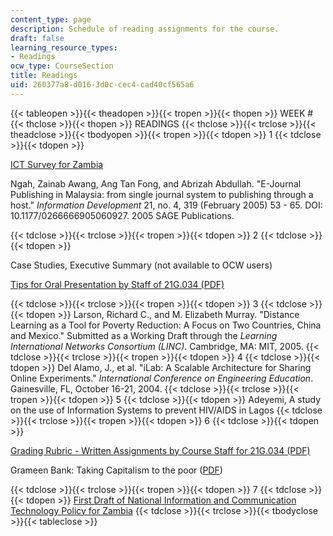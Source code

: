 ```yaml
---
content_type: page
description: Schedule of reading assignments for the course.
draft: false
learning_resource_types:
- Readings
ocw_type: CourseSection
title: Readings
uid: 260377a8-d016-3d0c-cec4-cad40cf565a6
---
```

{{< tableopen >}}{{< theadopen >}}{{< tropen >}}{{< thopen >}}
WEEK #
{{< thclose >}}{{< thopen >}}
READINGS
{{< thclose >}}{{< trclose >}}{{< theadclose >}}{{< tbodyopen >}}{{< tropen >}}{{< tdopen >}}
1
{{< tdclose >}}{{< tdopen >}}

[ICT Survey for Zambia](http://www.eldis.org/go/about-eldis&id=15372&type=Document)

Ngah, Zainab Awang, Ang Tan Fong, and Abrizah Abdullah. "E-Journal Publishing in Malaysia: from single journal system to publishing through a host." *Information Development* 21, no. 4, 319 (February 2005) 53 - 65. DOI: 10.1177/0266666905060927. 2005 SAGE Publications.

{{< tdclose >}}{{< trclose >}}{{< tropen >}}{{< tdopen >}}
2
{{< tdclose >}}{{< tdopen >}}

Case Studies, Executive Summary (not available to OCW users)

[Tips for Oral Presentation by Staff of 21G.034 (PDF)](/courses/21g-034-media-education-and-the-marketplace-fall-2005/resources/mit21g_034f05_tipsfororalp)

{{< tdclose >}}{{< trclose >}}{{< tropen >}}{{< tdopen >}}
3
{{< tdclose >}}{{< tdopen >}}
Larson, Richard C., and M. Elizabeth Murray. "Distance Learning as a Tool for Poverty Reduction: A Focus on Two Countries, China and Mexico." Submitted as a Working Draft through the *Learning International Networks Consortium (LINC)*. Cambridge, MA: MIT, 2005.
{{< tdclose >}}{{< trclose >}}{{< tropen >}}{{< tdopen >}}
4
{{< tdclose >}}{{< tdopen >}}
Del Alamo, J., et al. "iLab: A Scalable Architecture for Sharing Online Experiments." *International Conference on Engineering Education*. Gainesville, FL, October 16-21, 2004.
{{< tdclose >}}{{< trclose >}}{{< tropen >}}{{< tdopen >}}
5
{{< tdclose >}}{{< tdopen >}}
Adeyemi, A study on the use of Information Systems to prevent HIV/AIDS in Lagos
{{< tdclose >}}{{< trclose >}}{{< tropen >}}{{< tdopen >}}
6
{{< tdclose >}}{{< tdopen >}}

[Grading Rubric - Written Assignments by Course Staff for 21G.034 (PDF)](/courses/21g-034-media-education-and-the-marketplace-fall-2005/resources/mit21g_034f05_rubricforwri)

Grameen Bank: Taking Capitalism to the poor ([PDF](https://www0.gsb.columbia.edu/mygsb/faculty/research/pubfiles/848/Grameen_Bank_v04.pdf))

{{< tdclose >}}{{< trclose >}}{{< tropen >}}{{< tdopen >}}
7
{{< tdclose >}}{{< tdopen >}}
[First Draft of National Information and Communication Technology Policy for Zambia](https://searchworks.stanford.edu/view/6288378)
{{< tdclose >}}{{< trclose >}}{{< tbodyclose >}}{{< tableclose >}}